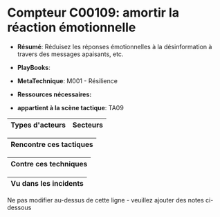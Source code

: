 # Compteur C00109: amortir la réaction émotionnelle

* **Résumé**: Réduisez les réponses émotionnelles à la désinformation à travers des messages apaisants, etc.

* **PlayBooks**:

* **MetaTechnique**: M001 - Résilience

* **Ressources nécessaires:**

* **appartient à la scène tactique**: TA09


|Types d'acteurs |Secteurs |
|----------- |------- |



|Rencontre ces tactiques |
|---------------------- |



|Contre ces techniques |
|------------------------- |



|Vu dans les incidents |
|----------------- |


Ne pas modifier au-dessus de cette ligne - veuillez ajouter des notes ci-dessous
